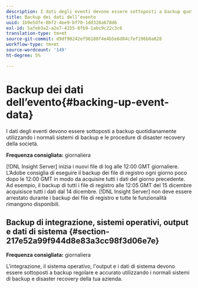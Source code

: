 ```yaml
---
description: I dati degli eventi devono essere sottoposti a backup quotidianamente utilizzando i normali sistemi di backup e le procedure di disaster recovery della società.
title: Backup dei dati dell’evento
uuid: 1b9e5dfe-0bf2-4ee9-bf70-1dd320a678d6
exl-id: 5afeb3a2-a2e7-4155-8fb9-1abc9c22c3c6
translation-type: tm+mt
source-git-commit: d9df90242ef96188f4e4b5e6d04cfef196b0a628
workflow-type: tm+mt
source-wordcount: '149'
ht-degree: 5%

---
```


# Backup dei dati dell’evento{#backing-up-event-data}

I dati degli eventi devono essere sottoposti a backup quotidianamente utilizzando i normali sistemi di backup e le procedure di disaster recovery della società.

**Frequenza consigliata:** giornaliera

[!DNL Insight Server] inizia i nuovi file di log alle 12:00 GMT giornaliere. L’Adobe consiglia di eseguire il backup dei file di registro ogni giorno poco dopo le 12:00 GMT in modo da acquisire tutti i dati del giorno precedente. Ad esempio, il backup di tutti i file di registro alle 12:05 GMT del 15 dicembre acquisisce tutti i dati dal 14 dicembre. [!DNL Insight Server] non deve essere arrestato durante i backup dei file di registro e tutte le funzionalità rimangono disponibili.

## Backup di integrazione, sistemi operativi, output e dati di sistema {#section-217e52a99f944d8e83a3cc98f3d06e7e}

**Frequenza consigliata:** giornaliera

L&#39;integrazione, il sistema operativo, l&#39;output e i dati di sistema devono essere sottoposti a backup regolare e accurato utilizzando i normali sistemi di backup e disaster recovery della tua azienda.
